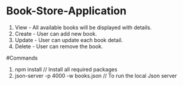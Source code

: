 # Book-Store-Application

1. View - All available books will be displayed with details.
2. Create - User can add new book.
3. Update - User can update each book detail.
4. Delete - User can remove the book.

#Commands

1. npm install // Install all required packages
2. json-server -p 4000 -w books.json // To run the local Json server
